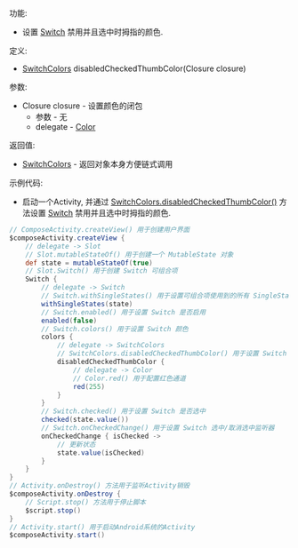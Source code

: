 功能:

+ 设置 [Switch](/API/UI/Compose/Widget/Switch/README.md) 禁用并且选中时拇指的颜色.

定义:

+ [SwitchColors](/API/UI/Compose/Theme/Color/SwitchColors/README.md) disabledCheckedThumbColor(Closure
  closure)

参数:

+ Closure closure - 设置颜色的闭包
    + 参数 - 无
    + delegate - [Color](/API/UI/Compose/Theme/Color/Color/README.md)

返回值:

+ [SwitchColors](/API/UI/Compose/Theme/Color/SwitchColors/README.md) - 返回对象本身方便链式调用

示例代码:

+ 启动一个Activity,
  并通过 [SwitchColors.disabledCheckedThumbColor()](/API/UI/Compose/Theme/Color/SwitchColors/README.md?id=disabledCheckedThumbColor)
  方法设置 [Switch](/API/UI/Compose/Widget/Switch/README.md) 禁用并且选中时拇指的颜色.

```groovy
// ComposeActivity.createView() 用于创建用户界面
$composeActivity.createView {
    // delegate -> Slot
    // Slot.mutableStateOf() 用于创建一个 MutableState 对象
    def state = mutableStateOf(true)
    // Slot.Switch() 用于创建 Switch 可组合项
    Switch {
        // delegate -> Switch
        // Switch.withSingleStates() 用于设置可组合项使用到的所有 SingleState
        withSingleStates(state)
        // Switch.enabled() 用于设置 Switch 是否启用
        enabled(false)
        // Switch.colors() 用于设置 Switch 颜色
        colors {
            // delegate -> SwitchColors
            // SwitchColors.disabledCheckedThumbColor() 用于设置 Switch 禁用并且选中时拇指的颜色
            disabledCheckedThumbColor {
                // delegate -> Color
                // Color.red() 用于配置红色通道
                red(255)
            }
        }
        // Switch.checked() 用于设置 Switch 是否选中
        checked(state.value())
        // Switch.onCheckedChange() 用于设置 Switch 选中/取消选中监听器
        onCheckedChange { isChecked ->
            // 更新状态
            state.value(isChecked)
        }
    }
}
// Activity.onDestroy() 方法用于监听Activity销毁
$composeActivity.onDestroy {
    // Script.stop() 方法用于停止脚本
    $script.stop()
}
// Activity.start() 用于启动Android系统的Activity
$composeActivity.start()
```